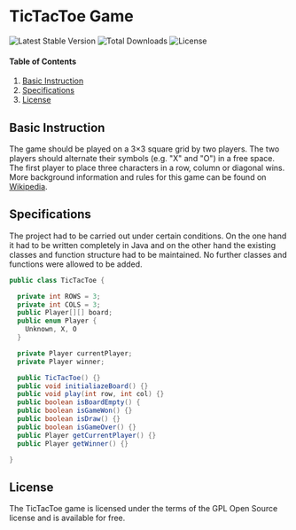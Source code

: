 # TicTacToe Game
![Latest Stable Version](https://img.shields.io/github/v/release/florianschleuss/tictactoe)
![Total Downloads](https://img.shields.io/github/downloads/florianschleuss/tictactoe/total)
![License](https://img.shields.io/github/license/florianschleuss/tictactoe)

#### Table of Contents
1. [Basic Instruction](#basic-instruction)
2. [Specifications](#specifications)
3. [License](#license)

## Basic Instruction
The game should be played on a 3×3 square grid by two players. The two players should alternate their symbols (e.g. "X" and "O") in a free space. The first player to place three characters in a row, column or diagonal wins. More background information and rules for this game can be found on [Wikipedia](https://de.wikipedia.org/wiki/Tic-Tac-Toe).

## Specifications
The project had to be carried out under certain conditions. On the one hand it had to be written completely in Java and on the other hand the existing classes and function structure had to be maintained. No further classes and functions were allowed to be added.

```Java
public class TicTacToe {

  private int ROWS = 3;
  private int COLS = 3;
  public Player[][] board;
  public enum Player {
    Unknown, X, O
  }

  private Player currentPlayer;
  private Player winner;

  public TicTacToe() {}
  public void initialiazeBoard() {}
  public void play(int row, int col) {}
  public boolean isBoardEmpty() {
  public boolean isGameWon() {}
  public boolean isDraw() {}
  public boolean isGameOver() {}
  public Player getCurrentPlayer() {}
  public Player getWinner() {}

}
```

## License
The TicTacToe game is licensed under the terms of the GPL Open Source license and is available for free.
